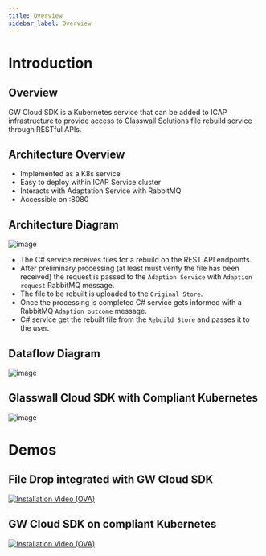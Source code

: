 ```yaml
---
title: Overview
sidebar_label: Overview
---
```


# Introduction

## Overview
GW Cloud SDK is a Kubernetes service that can be added to ICAP infrastructure to provide access to Glasswall Solutions file rebuild service through RESTful APIs.

## Architecture Overview
- Implemented as a K8s service
- Easy to deploy within ICAP Service cluster
- Interacts with Adaptation Service with RabbitMQ
- Accessible on :8080

## Architecture Diagram

![image](https://user-images.githubusercontent.com/60857664/115525291-3e0d1580-a28f-11eb-8258-32da3b5d0ace.png)

- The C# service receives files for a rebuild on the REST API endpoints.
- After preliminary processing (at least must verify the file has been received) the request is passed to the `Adaption Service` with `Adaption request` RabbitMQ message.
- The file to be rebuilt is uploaded to the `Original Store`.
- Once the processing is completed C# service gets informed with a RabbitMQ `Adaption outcome` message.
- C# service get the rebuilt file from the `Rebuild Store` and passes it to the user.

## Dataflow Diagram

![image](https://user-images.githubusercontent.com/60857664/115525847-c4295c00-a28f-11eb-9754-6cd5b945f138.png)

## Glasswall Cloud SDK with Compliant Kubernetes

![image](https://user-images.githubusercontent.com/60857664/115548813-2f7f2800-a2a8-11eb-8ba3-e7569db39fe0.png)



# Demos

## File Drop integrated with GW Cloud SDK

[![Installation Video (OVA)](https://img.youtube.com/vi/_ZnCP1GY2-w/hqdefault.jpg)](https://www.youtube.com/watch?v=_ZnCP1GY2-w)

## GW Cloud SDK on compliant Kubernetes

[![Installation Video (OVA)](https://img.youtube.com/vi/_0VVsgnVSnA/hqdefault.jpg)](https://www.youtube.com/watch?v=_0VVsgnVSnA)
